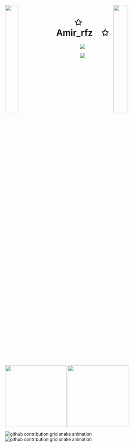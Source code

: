 <img align="left" src="https://user-images.githubusercontent.com/65187002/144930161-2f783401-8d27-4fdf-a2f7-cc0ba32f1f1f.gif" width="30%" style="display:inline;">
<img align="right" src="https://user-images.githubusercontent.com/65187002/144930161-2f783401-8d27-4fdf-a2f7-cc0ba32f1f1f.gif" width="30%" style="display:inline;">

<p align="center">
    <h1 align="center">✩&emsp;Amir_rfz&emsp;✩</h1>
</p>
<p align="center">
    <img src="https://readme-typing-svg.herokuapp.com/?lines=Hiiiiiiiiiiiiiiii;Welcome+to+my+profile!;Have+a+look+around!&font=Fira%20Code&color=%23D62F79&center=true&width=280&height=50">
</p>
<p align="center">
    <img id="preview" src="https://komarev.com/ghpvc/?username=Amir-rfz&color=grey">
</p>

<!-- 
<p align="center">
    <a href="https://leetcode.com//u/amirrfz2003/"><img width="48%" src="https://leetcode.card.workers.dev/u/amirrfz2003/?theme=dark&font=baloo&extension=null&border=2&border_radius=8"></a>
</p>
-->
<br clear="both">

<a href="#">
  <img height=200 align="center" src="https://my-stats-43gk.vercel.app/api?username=Amir-rfz&show_icons=true&theme=radical&hide=contribs,issues&show=discussions_answered&rank_icon=github&include_all_commits=true&card_width=150" />
</a>
<a href="#">
  <img height=200 align="center" src="https://my-stats-43gk.vercel.app/api/top-langs/?username=Amir-rfz&hide=html,scss,css&langs_count=8&layout=compact&theme=radical&card_width=150" />
</a>

![github contribution grid snake animation](https://raw.githubusercontent.com/Amir-rfz/Amir-rfz/output/github-contribution-grid-snake-dark.svg#gh-dark-mode-only)
![github contribution grid snake animation](https://raw.githubusercontent.com/Amir-rfz/Amir-rfz/output/github-contribution-grid-snake.svg#gh-light-mode-only)